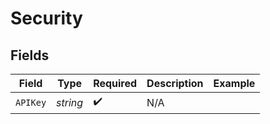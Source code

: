 # Security


## Fields

| Field                  | Type                   | Required               | Description            | Example                |
| ---------------------- | ---------------------- | ---------------------- | ---------------------- | ---------------------- |
| `APIKey`               | *string*               | :heavy_check_mark:     | N/A                    | <your-apideck-api-key> |
